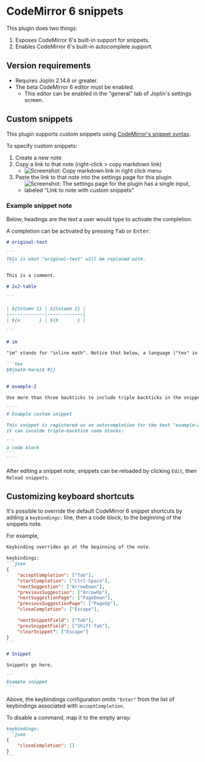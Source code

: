 # CodeMirror 6 snippets

This plugin does two things:

1. Exposes CodeMirror 6's built-in support for snippets.
2. Enables CodeMirror 6's built-in autocomplete support.

## Version requirements

- Requires Joplin 2.14.6 or greater.
- The beta CodeMirror 6 editor must be enabled.
  - This editor can be enabled in the "general" tab of Joplin's settings screen.

## Custom snippets

This plugin supports custom snippets using [CodeMirror's snippet syntax](https://codemirror.net/docs/ref/#autocomplete.snippet).

To specify custom snippets:

1. Create a new note
2. Copy a link to that note (right-click > copy markdown link)
   - ![Screenshot: Copy markdown link in right click menu](https://github.com/personalizedrefrigerator/joplin-plugin-codemirror-6-snippets/assets/46334387/0f1fddef-9094-4549-a982-39a08077b1c8)
3. Paste the link to that note into the settings page for this plugin
   - ![Screenshot: The settings page for the plugin has a single input, labeled "Link to note with custom snippets"](https://github.com/personalizedrefrigerator/joplin-plugin-codemirror-6-snippets/assets/46334387/bf2815d9-b50e-411f-934d-b8f3cc68735f)

### Example snippet note

Below, headings are the text a user would type to activate the completion.

A completion can be activated by pressing <kbd>Tab</kbd> or <kbd>Enter</kbd>.

`````markdown
# original-text

```
This is what "original-text" will be replaced with.
```

This is a comment.

# 2x2-table

```

| ${Column 1} | ${Column 2} |
|-------------|-------------|
| ${a       } | ${b       } |

```

# im

"im" stands for "inline math". Notice that below, a language ("tex" in this case) can be specified for the snippet block. Doing so doesn't affect the snippet.

```tex
$#{math-here}$ #{}
```

# example-2

Use more than three backticks to include triple backticks in the snippet

````
# Example custom snippet

This snippet is registered as an autocompletion for the text "example-2". Because its snippet uses four backticks,
it can inculde triple-backtick code blocks:

```
a code block
```
````
`````

After editing a snippet note, snippets can be reloaded by clicking `Edit`, then `Reload snippets`.

## Customizing keyboard shortcuts

It's possible to override the default CodeMirror 6 snippet shortcuts by adding a `keybindings:` line, then a code block, to the beginning of the snippets note.

For example,

````markdown
Keybinding overrides go at the beginning of the note.

keybindings:
```json
{
	"acceptCompletion": ["Tab"],
	"startCompletion": ["Ctrl-Space"],
	"nextSuggestion": ["ArrowDown"],
	"previousSuggestion": ["ArrowUp"],
	"nextSuggestionPage": ["PageDown"],
	"previousSuggestionPage": ["PageUp"],
	"closeCompletion": ["Escape"],

	"nextSnippetField": ["Tab"],
	"prevSnippetField": ["Shift-Tab"],
	"clearSnippet": ["Escape"]
}
```

# Snippet

Snippets go here.

```
Example snippet
```
````

Above, the keybindings configuration omits `"Enter"` from the list of keybindings associated with `acceptCompletion`.

To disable a command, map it to the empty array:

````markdown
keybindings:
```json
{
	"closeCompletion": []
}
```
````
